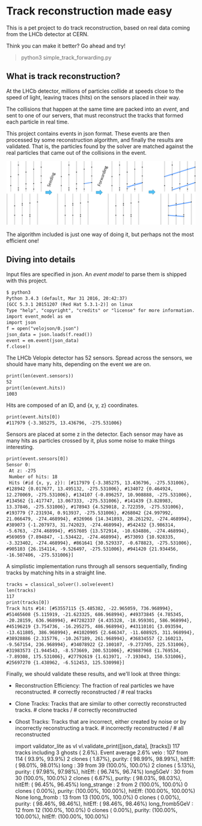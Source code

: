Track reconstruction made easy
==============================

This is a pet project to do track reconstruction,
based on real data coming from the LHCb detector at CERN.

Think you can make it better? Go ahead and try!

>    python3 simple_track_forwarding.py

What is track reconstruction?
-----------------------------

At the LHCb detector, millions of particles collide at speeds
close to the speed of light, leaving traces (hits) on the sensors
placed in their way.

The collisions that happen at the same time are packed
into an *event*, and sent to one of our servers,
that must reconstruct the tracks that formed each particle
in real time.

This project contains events in json format. These events are
then processed by some reconstruction algorithm, and finally
the results are validated. That is, the particles found by
the solver are matched against the real particles that came out of
the collisions in the event.

![velopix reconstruction example](reco_example.png "velopix reconstruction example")

The algorithm included is just one way of doing it, but perhaps
not the most efficient one!

Diving into details
-------------------

Input files are specified in json. An *event model* to parse them
is shipped with this project.

    $ python3
    Python 3.4.3 (default, Mar 31 2016, 20:42:37) 
    [GCC 5.3.1 20151207 (Red Hat 5.3.1-2)] on linux
    Type "help", "copyright", "credits" or "license" for more information.
    import event_model as em
    import json
    f = open("velojson/0.json")
    json_data = json.loads(f.read())
    event = em.event(json_data)
    f.close()

The LHCb Velopix detector has 52 sensors. Spread across the sensors,
we should have many hits, depending on the event we are on.

    print(len(event.sensors))
    52
    print(len(event.hits))
    1003

Hits are composed of an ID, and {x, y, z} coordinates.

    print(event.hits[0])
    #117979 {-3.385275, 13.436796, -275.531006}

Sensors are placed at some z in the detector. Each sensor
may have as many hits as particles crossed by it, plus some noise to
make things interesting.

    print(event.sensors[0])
    Sensor 0:
     At z: -275
     Number of hits: 18
     Hits (#id {x, y, z}): [#117979 {-3.385275, 13.436796, -275.531006}, #128942 {0.017677, 13.495132, -275.531006}, #134072 {0.464924, 12.270069, -275.531006}, #134107 {-0.896257, 10.908888, -275.531006}, #134562 {1.417747, 13.067333, -275.531006}, #141439 {3.828983, 13.37846, -275.531006}, #178943 {4.529018, 2.722359, -275.531006}, #193779 {7.231934, 0.913937, -275.531006}, #268042 {24.997992, 21.066479, -274.468994}, #326966 {14.341893, 28.261292, -274.468994}, #389073 {-1.207973, 31.742023, -274.468994}, #542432 {3.986314, -5.6763, -274.468994}, #557605 {13.572914, -10.634886, -274.468994}, #569059 {7.894847, -1.534422, -274.468994}, #573093 {10.928335, -3.323402, -274.468994}, #861641 {30.529337, -0.678823, -275.531006}, #905103 {26.154114, -9.526497, -275.531006}, #941420 {21.934456, -16.507406, -275.531006}]

A simplistic implementation runs through all sensors sequentially,
finding tracks by matching hits in a straight line.

    tracks = classical_solver().solve(event)
    len(tracks)
    117
    print(tracks[0])
    Track hits #14: [#53557115 {5.485382, -22.965059, 736.968994}, #51465608 {5.115919, -21.623325, 686.968994}, #49373845 {4.785345, -20.28159, 636.968994}, #47282337 {4.435328, -18.959301, 586.968994}, #45196219 {3.754736, -16.295275, 486.968994}, #43110101 {3.093594, -13.611805, 386.968994}, #41020905 {2.646347, -11.608925, 311.968994}, #38928886 {2.315776, -10.267189, 261.968994}, #36834557 {2.160213, -9.567154, 236.968994}, #34078922 {2.100107, -9.273705, 225.531006}, #31983573 {1.944543, -8.573669, 200.531006}, #29887968 {1.769534, -7.89308, 175.531006}, #27792619 {1.613971, -7.193043, 150.531006}, #25697270 {1.438962, -6.512453, 125.530998}]

Finally, we should validate these results, and we'll look
at three things:

*   Reconstruction Efficiency: The fraction of real particles we have reconstructed.
    \# correctly reconstructed / \# real tracks

*   Clone Tracks: Tracks that are similar to other correctly reconstructed tracks.
    \# clone tracks / \# correctly reconstructed

*   Ghost Tracks: Tracks that are incorrect, either created by noise or by incorrectly reconstructing a track.
    \# incorrectly reconstructed / \# all reconstructed



    import validator_lite as vl
    vl.validate_print([json_data], [tracks])
    117 tracks including        3 ghosts (  2.6%). Event average   2.6%
                  velo :      107 from      114 ( 93.9%,  93.9%)        2 clones (  1.87%), purity: ( 98.99%,  98.99%),  hitEff: ( 98.01%,  98.01%)
                  long :       39 from       39 (100.0%, 100.0%)        2 clones (  5.13%), purity: ( 97.98%,  97.98%),  hitEff: ( 96.74%,  96.74%)
             long5GeV :       30 from       30 (100.0%, 100.0%)        2 clones (  6.67%), purity: ( 98.03%,  98.03%),  hitEff: ( 96.45%,  96.45%)
          long_strange :        2 from        2 (100.0%, 100.0%)        0 clones (  0.00%), purity: (100.00%, 100.00%),  hitEff: (100.00%, 100.00%)
    None
            long_fromb :       13 from       13 (100.0%, 100.0%)        0 clones (  0.00%), purity: ( 98.46%,  98.46%),  hitEff: ( 98.46%,  98.46%)
       long_fromb5GeV :       12 from       12 (100.0%, 100.0%)        0 clones (  0.00%), purity: (100.00%, 100.00%),  hitEff: (100.00%, 100.00%)
